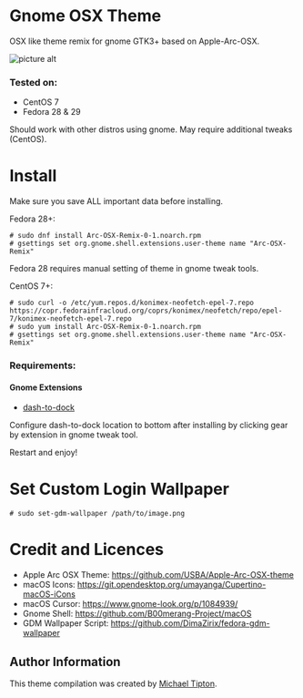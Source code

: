 # Gnome OSX Theme
OSX like theme remix for gnome GTK3+ based on Apple-Arc-OSX.

![picture alt](https://image.ibb.co/iUAfaV/screenshot.png)

### Tested on:
* CentOS 7
* Fedora 28 & 29

Should work with other distros using gnome. May require additional tweaks (CentOS).

# Install
Make sure you save ALL important data before installing.

Fedora 28+:
```shell
# sudo dnf install Arc-OSX-Remix-0-1.noarch.rpm
# gsettings set org.gnome.shell.extensions.user-theme name "Arc-OSX-Remix"
```
Fedora 28 requires manual setting of theme in gnome tweak tools.

CentOS 7+:
```shell
# sudo curl -o /etc/yum.repos.d/konimex-neofetch-epel-7.repo https://copr.fedorainfracloud.org/coprs/konimex/neofetch/repo/epel-7/konimex-neofetch-epel-7.repo
# sudo yum install Arc-OSX-Remix-0-1.noarch.rpm
# gsettings set org.gnome.shell.extensions.user-theme name "Arc-OSX-Remix"
```

### Requirements:
#### Gnome Extensions
* [dash-to-dock](https://extensions.gnome.org/extension/307/dash-to-dock/)

Configure dash-to-dock location to bottom after installing by clicking gear by extension in gnome tweak tool.

Restart and enjoy! 

# Set Custom Login Wallpaper
```shell
# sudo set-gdm-wallpaper /path/to/image.png
```

# Credit and Licences
* Apple Arc OSX Theme: https://github.com/USBA/Apple-Arc-OSX-theme
* macOS Icons: https://git.opendesktop.org/umayanga/Cupertino-macOS-iCons
* macOS Cursor: https://www.gnome-look.org/p/1084939/
* Gnome Shell: https://github.com/B00merang-Project/macOS
* GDM Wallpaper Script: https://github.com/DimaZirix/fedora-gdm-wallpaper

Author Information
------------------

This theme compilation was created by [Michael Tipton](https://ibeta.org).
